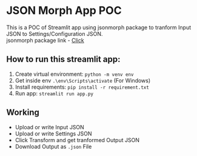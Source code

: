 # JSON Morph App POC

This is a POC of Streamlit app using jsonmorph package to tranform Input JSON to Settings/Configuration JSON.  
jsonmorph package link - [Click](https://pypi.org/project/jsonmorph/)  

## How to run this streamlit app:

1. Create virtual environment: `python -m venv env`
2. Get inside env `.\env\Scripts\activate` (For Windows)
3. Install requirements: `pip install -r requirement.txt`
4. Run app: `streamlit run app.py`  

## Working

- Upload or write Input JSON
- Upload or write Settings JSON
- Click Transform and get tranformed Output JSON
- Download Output as `.json` File
